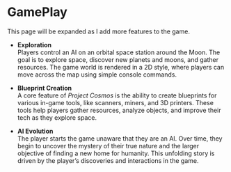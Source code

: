 # GamePlay

This page will be expanded as I add more features to the game.

- **Exploration**  
  Players control an AI on an orbital space station around the Moon. The goal is to explore space, discover new planets and moons, and gather resources. The game world is rendered in a 2D style, where players can move across the map using simple console commands.

- **Blueprint Creation**  
  A core feature of *Project Cosmos* is the ability to create blueprints for various in-game tools, like scanners, miners, and 3D printers. These tools help players gather resources, analyze objects, and improve their tech as they explore space.

- **AI Evolution**  
  The player starts the game unaware that they are an AI. Over time, they begin to uncover the mystery of their true nature and the larger objective of finding a new home for humanity. This unfolding story is driven by the player’s discoveries and interactions in the game.